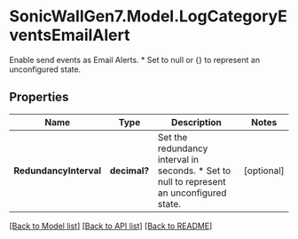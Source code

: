 # SonicWallGen7.Model.LogCategoryEventsEmailAlert
Enable send events as Email Alerts. * Set to null or {} to represent  an unconfigured state.

## Properties

Name | Type | Description | Notes
------------ | ------------- | ------------- | -------------
**RedundancyInterval** | **decimal?** | Set the redundancy interval in seconds. * Set to null to represent an unconfigured state. | [optional] 

[[Back to Model list]](../README.md#documentation-for-models) [[Back to API list]](../README.md#documentation-for-api-endpoints) [[Back to README]](../README.md)

